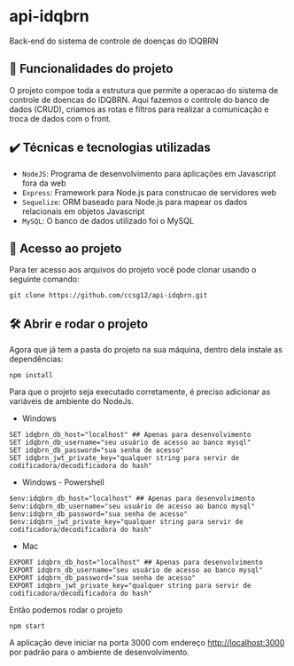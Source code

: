 
# api-idqbrn

Back-end do sistema de controle de doenças do IDQBRN 

## 🔨 Funcionalidades do projeto

O projeto compoe toda a estrutura que permite a operacao do sistema de controle de doencas do IDQBRN.
Aqui fazemos o controle do banco de dados (CRUD), criamos as rotas e filtros para realizar a comunicação e troca de dados com o front.


## ✔️ Técnicas e tecnologias utilizadas



- `NodeJS`: Programa de desenvolvimento para aplicações em Javascript fora da web
- `Express`: Framework para Node.js para construcao de servidores web
- `Sequelize`: ORM baseado para Node.js para mapear os dados relacionais em objetos Javascript 
- `MySQL`: O banco de dados utilizado foi o MySQL 

## 📁 Acesso ao projeto

Para ter acesso aos arquivos do projeto você pode clonar usando o seguinte comando:

```
git clone https://github.com/ccsg12/api-idqbrn.git
```

## 🛠️ Abrir e rodar o projeto

Agora que já tem a pasta do projeto na sua máquina, dentro dela instale as dependências:
```
npm install
```

Para que o projeto seja executado corretamente, é preciso adicionar as variáveis de ambiente do NodeJs.

- Windows
```
SET idqbrn_db_host="localhost" ## Apenas para desenvolvimento
SET idqbrn_db_username="seu usuário de acesso ao banco mysql"
SET idqbrn_db_password="sua senha de acesso"
SET idqbrn_jwt_private_key="qualquer string para servir de codificadora/decodificadora do hash"
```

- Windows - Powershell
```
$env:idqbrn_db_host="localhost" ## Apenas para desenvolvimento
$env:idqbrn_db_username="seu usuário de acesso ao banco mysql"
$env:idqbrn_db_password="sua senha de acesso"
$env:idqbrn_jwt_private_key="qualquer string para servir de codificadora/decodificadora do hash"
```

- Mac
```
EXPORT idqbrn_db_host="localhost" ## Apenas para desenvolvimento
EXPORT idqbrn_db_username="seu usuário de acesso ao banco mysql"
EXPORT idqbrn_db_password="sua senha de acesso"
EXPORT idqbrn_jwt_private_key="qualquer string para servir de codificadora/decodificadora do hash"
```

Então podemos rodar o projeto
```
npm start
```
A aplicação deve iniciar na porta 3000 com endereço [http://localhost:3000](http://localhost:3000) por padrão para o ambiente de desenvolvimento.
